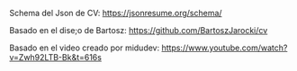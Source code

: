 Schema del Json de CV:
https://jsonresume.org/schema/

Basado en el dise;o de Bartosz:
https://github.com/BartoszJarocki/cv

Basado en el video creado por midudev:
https://www.youtube.com/watch?v=Zwh92LTB-Bk&t=616s

